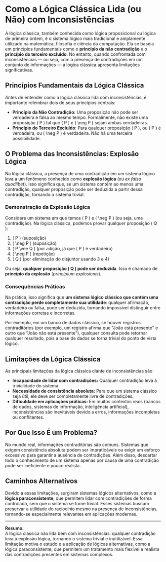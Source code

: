 # Como a Lógica Clássica Lida (ou Não) com Inconsistências

A lógica clássica, também conhecida como lógica proposicional ou lógica de primeira ordem, é o sistema lógico mais tradicional e amplamente utilizado na matemática, filosofia e ciência da computação. Ela se baseia em princípios fundamentais como o **princípio da não contradição** e o **princípio do terceiro excluído**. No entanto, quando confrontada com inconsistências — ou seja, com a presença de contradições em um conjunto de informações — a lógica clássica apresenta limitações significativas.

## Princípios Fundamentais da Lógica Clássica

Antes de entender como a lógica clássica lida com inconsistências, é importante relembrar dois de seus princípios centrais:

- **Princípio da Não Contradição:** Uma proposição não pode ser verdadeira e falsa ao mesmo tempo. Formalmente, não existe uma proposição \( P \) tal que \( P \) e \( \neg P \) sejam ambas verdadeiras.
- **Princípio do Terceiro Excluído:** Para qualquer proposição \( P \), ou \( P \) é verdadeira, ou \( \neg P \) é verdadeira. Não há uma terceira possibilidade.

## O Problema das Inconsistências: Explosão Lógica

Na lógica clássica, a presença de uma contradição em um sistema lógico leva a um fenômeno conhecido como **explosão lógica** (ou *ex falso quodlibet*). Isso significa que, se um sistema contém ao menos uma contradição, qualquer proposição pode ser deduzida a partir dessa contradição, tornando o sistema trivial.

### Demonstração da Explosão Lógica

Considere um sistema em que temos \( P \) e \( \neg P \) (ou seja, uma contradição). Na lógica clássica, podemos provar qualquer proposição \( Q \):

1. \( P \) (suposição)
2. \( \neg P \) (suposição)
3. \( P \vee Q \) (por adição, já que \( P \) é verdadeiro)
4. \( \neg P \) (repetição)
5. \( Q \) (por eliminação do disjuntor usando 3 e 4)

Ou seja, **qualquer proposição \( Q \) pode ser deduzida**. Isso é chamado de **princípio da explosão** (*principium explosionis*).

### Consequências Práticas

Na prática, isso significa que **um sistema lógico clássico que contém uma contradição perde completamente sua utilidade**: qualquer afirmação, verdadeira ou falsa, pode ser deduzida, tornando impossível distinguir entre informações corretas e incorretas.

Por exemplo, em um banco de dados clássico, se houver registros contraditórios (por exemplo, um registro afirma que "João está presente" e outro que "João não está presente"), qualquer consulta pode retornar qualquer resultado, pois a base de dados se torna trivial do ponto de vista lógico.

## Limitações da Lógica Clássica

As principais limitações da lógica clássica diante de inconsistências são:

- **Incapacidade de lidar com contradições:** Qualquer contradição leva à trivialidade do sistema.
- **Necessidade de consistência absoluta:** Para que um sistema clássico seja útil, ele deve ser completamente livre de contradições.
- **Dificuldade em aplicações práticas:** Em muitos contextos reais (bancos de dados, sistemas de informação, inteligência artificial), inconsistências são inevitáveis devido a erros, informações incompletas ou conflitantes.

## Por Que Isso É um Problema?

No mundo real, informações contraditórias são comuns. Sistemas que exigem consistência absoluta podem ser impraticáveis ou exigir um esforço excessivo para garantir a ausência de contradições. Além disso, descartar todo o conhecimento de um sistema apenas por causa de uma contradição pode ser ineficiente e pouco realista.

## Caminhos Alternativos

Devido a essas limitações, surgiram sistemas lógicos alternativos, como a **lógica paraconsistente**, que permitem lidar com contradições de forma controlada, sem que o sistema se torne trivial. Esses sistemas buscam preservar a utilidade do raciocínio mesmo na presença de inconsistências, tornando-se especialmente relevantes em aplicações modernas.

---

**Resumo:**  
A lógica clássica não lida bem com inconsistências: qualquer contradição leva à explosão lógica, tornando o sistema trivial e inutilizável. Essa limitação motiva o estudo e a aplicação de lógicas alternativas, como a lógica paraconsistente, que permitem um tratamento mais flexível e realista das contradições presentes em sistemas complexos.